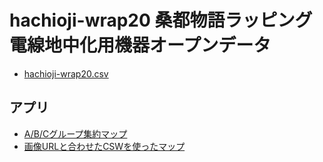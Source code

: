 # hachioji-wrap20 桑都物語ラッピング電線地中化用機器オープンデータ

- [hachioji-wrap20.csv](https://hachioji-civictech.github.io/hachioji-wrap20/hachioji-wrap20.csv)

## アプリ

- [A/B/Cグループ集約マップ](https://ss.sabae.cc/#834)
- [画像URLと合わせたCSWを使ったマップ](https://ss.sabae.cc/#836)

